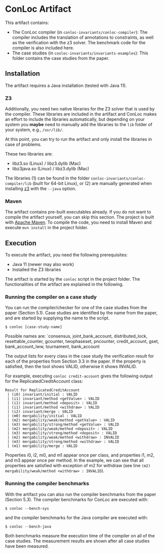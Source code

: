 # ConLoc Artifact

This artifact contains:
* The ConLoc compiler (in `conloc-invariants/conloc-compiler`): The compiler includes the translation of annotations
to constraints, as well as the verification with the z3 solver. The benchmark code for the compiler is also included here.
* The case studies (in `conloc-invariants/invariants-examples`): This folder contains the case studies from the paper.

## Installation

The artifact requires a Java installation (tested with Java 11). 

### Z3

Additionally, you need two native libraries for the Z3 solver that is used by the compiler.
These libraries are included in the artifact and ConLoc makes an effort to include the libraries automatically,
but depending on your system you **maybe** need to manually add the libraries
to the `lib` folder of your system, e.g., `/usr/lib/`.

At this point, you can try to run the artifact and only install the libraries in case of problems.

These two libraries are: 

* libz3.so (Linux) / libz3.dylib (Mac)
* libz3java.so (Linux) / libz3.dylib (Mac)

The libraries (1) can be found in the folder `conloc-invariants/conloc-compiler/lib` (built for 64-bit Linux), or 
(2) are manually generated when installing [z3](https://github.com/Z3Prover/z3) with the `--java` option.

### Maven

The artifact contains pre-built executables already. If you do not want to compile the artifact yourself, you 
can skip this section. The project is built with [Apache Maven](https://maven.apache.org/). To compile the code, 
you need to install Maven and execute `mvn install` in the project folder.


## Execution

To execute the artifact, you need the following prerequisites:

* Java 11 (newer may also work)
* Installed the Z3 libraries

The artifact is started by the `conloc` script in the project folder. 
The functionalities of the artifact are explained in the following.


### Running the compiler on a case study

You can run the compiler/checker for one of the case studies from the paper (Section 5.1). 
Case studies are identified by the name from the paper, and are started by supplying the name to the script.

```$ conloc [case-study-name]```

Possible names are: 
`consensus, joint_bank_account, distributed_lock, resettable_counter, gcounter, twophaseset, pncounter, credit_account, gset, bank_account_lww, tournament, bank_account

The output lists for every class in the case study the verification result for each of the properties from Section 3.3
in the paper. If the property is satisfied, then the tool shows VALID, otherwise it shows INVALID.

For example, executing `conloc credit-account` gives the following output for the ReplicatedCreditAccount class:

```
Result for ReplicatedCreditAccount
 | (i0) invariant/initial : VALID
 | (i1) invariant/method <getValue> : VALID
 | (i1) invariant/method <deposit> : VALID
 | (i1) invariant/method <withdraw> : VALID
 | (i2) invariant/merge : VALID
 | (m0) mergability/initial : VALID
 | (m2) mergability/weak/method <getValue> : VALID
 | (m3) mergability/strong/method <getValue> : VALID
 | (m2) mergability/weak/method <deposit> : VALID
 | (m3) mergability/strong/method <deposit> : VALID
 | (m2) mergability/weak/method <withdraw> : INVALID
 | (m3) mergability/strong/method <withdraw> : VALID
 | (m1) mergability/merge : VALID
```

Properties i0, i2, m0, and m1 appear once per class, and properties i1, m2, and m3 appear once per method.
In the example, we can see that all properties are satisfied with exception of m2 for withdraw 
(see line `(m2) mergability/weak/method <withdraw> : INVALID`).


### Running the compiler benchmarks

With the artifact you can also run the compiler benchmarks from the paper (Section 5.3). 
The compiler benchmarks for ConLoc are executed with:

`$ conloc --bench-sys`

and the compiler benchmarks for the Java compiler are executed with:

`$ conloc --bench-java`

Both benchmarks measure the execution time of the compiler on all of the case studies. 
The measurement results are shown after all case studies have been measured. 
